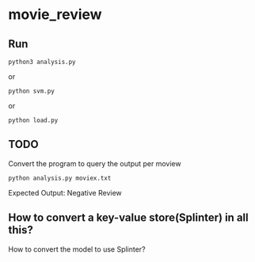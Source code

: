 # movie_review

## Run
```python3 analysis.py```

or

```python svm.py```

or

```python load.py```

## TODO
Convert the program to query the output per moview

```python analysis.py moviex.txt```

Expected Output: Negative Review

## How to convert a key-value store(Splinter) in all this?
How to convert the model to use Splinter?
